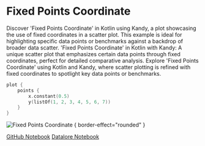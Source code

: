 # Fixed Points Coordinate

<web-summary>
Discover 'Fixed Points Coordinate' in Kotlin using Kandy, a plot showcasing the use of fixed coordinates in a scatter plot.
This example is ideal for highlighting specific data points or benchmarks against a backdrop of broader data scatter.
</web-summary>

<card-summary>
'Fixed Points Coordinate' in Kotlin with Kandy: A unique scatter plot that emphasizes certain data points through fixed coordinates,
perfect for detailed comparative analysis.
</card-summary>

<link-summary>
Explore 'Fixed Points Coordinate' using Kotlin and Kandy,
where scatter plotting is refined with fixed coordinates to spotlight key data points or benchmarks.
</link-summary>


<!---IMPORT org.jetbrains.kotlinx.kandy.letsplot.samples.Points-->

<!---FUN fixed_points-->

```kotlin
plot {
    points {
        x.constant(0.5)
        y(listOf(1, 2, 3, 4, 5, 6, 7))
    }
}
```

<!---END-->

![Fixed Points Coordinate](fixed_points.png) { border-effect="rounded" }

<seealso style="cards">
       <category ref="example-ktnb">
           <a href="https://github.com/Kotlin/kandy/blob/main/examples/notebooks/lets-plot/samples/points/fixed_points.ipynb" summary="View the notebook on our GitHub repository">GitHub Notebook</a>
           <a href="https://datalore.jetbrains.com/report/static/KQKedA4jDrKu63O53gEN0z/ogvCTfbOTPOOobHOHrhTaa" summary="Experiment with this example on Datalore">Datalore Notebook</a>
       </category>
</seealso>
